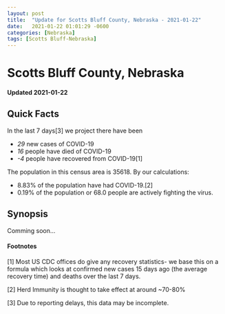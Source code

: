 ```yaml
---
layout: post
title:  "Update for Scotts Bluff County, Nebraska - 2021-01-22"
date:   2021-01-22 01:01:29 -0600
categories: [Nebraska]
tags: [Scotts Bluff-Nebraska]
---
```


# Scotts Bluff County, Nebraska
#### Updated 2021-01-22

## Quick Facts

In the last 7 days[3] we project there have been
- *29* new cases of COVID-19
- *16* people have died of COVID-19
- *-4* people have recovered from COVID-19[1]

The population in this census area is 35618. By our calculations:
- 8.83% of the population have had COVID-19.[2]
- 0.19% of the population or 68.0 people are actively fighting the virus.

## Synopsis

Comming soon...


#### Footnotes

[1] Most US CDC offices do give any recovery statistics- we base this on a formula which looks at confirmed new cases
15 days ago (the average recovery time) and deaths over the last 7 days.

[2] Herd Immunity is thought to take effect at around ~70-80%

[3] Due to reporting delays, this data may be incomplete.
 
    